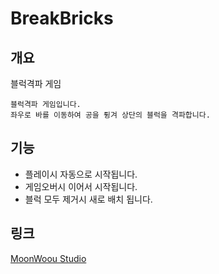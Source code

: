 # BreakBricks

## 개요
블럭격파 게임
```
블럭격파 게임입니다.
좌우로 바를 이동하여 공을 튕겨 상단의 블럭을 격파합니다.
```

## 기능
- 플레이시 자동으로 시작됩니다.
- 게임오버시 이어서 시작됩니다.
- 블럭 모두 제거시 새로 배치 됩니다.

## 링크
[MoonWoou Studio](www.seoljoo.com)